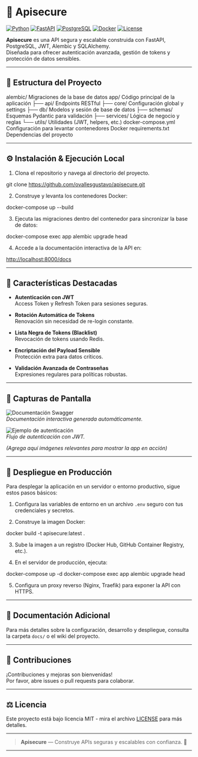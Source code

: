 # 🚀 Apisecure

[![Python](https://img.shields.io/badge/python-3.11-blue?logo=python)](https://www.python.org/)
[![FastAPI](https://img.shields.io/badge/FastAPI-009688?logo=fastapi&logoColor=white)](https://fastapi.tiangolo.com/)
[![PostgreSQL](https://img.shields.io/badge/PostgreSQL-336791?logo=postgresql&logoColor=white)](https://www.postgresql.org/)
[![Docker](https://img.shields.io/badge/docker-2496ED?logo=docker&logoColor=white)](https://www.docker.com/)
[![License](https://img.shields.io/badge/license-MIT-green)](LICENSE)

**Apisecure** es una API segura y escalable construida con FastAPI, PostgreSQL, JWT, Alembic y SQLAlchemy.  
Diseñada para ofrecer autenticación avanzada, gestión de tokens y protección de datos sensibles.

---

## 📁 Estructura del Proyecto

alembic/ Migraciones de la base de datos
app/ Código principal de la aplicación
├── api/ Endpoints RESTful
├── core/ Configuración global y settings
├── db/ Modelos y sesión de base de datos
├── schemas/ Esquemas Pydantic para validación
├── services/ Lógica de negocio y reglas
└── utils/ Utilidades (JWT, helpers, etc.)
docker-compose.yml Configuración para levantar contenedores Docker
requirements.txt Dependencias del proyecto

---

## ⚙️ Instalación & Ejecución Local

1. Clona el repositorio y navega al directorio del proyecto.

git clone https://github.com/ovallesgustavo/apisecure.git

2. Construye y levanta los contenedores Docker:

docker-compose up --build

3. Ejecuta las migraciones dentro del contenedor para sincronizar la base de datos:

docker-compose exec app alembic upgrade head

4. Accede a la documentación interactiva de la API en:

[http://localhost:8000/docs](http://localhost:8000/docs)

---

## 🔐 Características Destacadas

- **Autenticación con JWT**  
  Access Token y Refresh Token para sesiones seguras.

- **Rotación Automática de Tokens**  
  Renovación sin necesidad de re-login constante.

- **Lista Negra de Tokens (Blacklist)**  
  Revocación de tokens usando Redis.

- **Encriptación del Payload Sensible**  
  Protección extra para datos críticos.

- **Validación Avanzada de Contraseñas**  
  Expresiones regulares para políticas robustas.

---

## 📸 Capturas de Pantalla

![Documentación Swagger](docs/swagger_screenshot.png)  
*Documentación interactiva generada automáticamente.*

![Ejemplo de autenticación](docs/auth_example.png)  
*Flujo de autenticación con JWT.*

*(Agrega aquí imágenes relevantes para mostrar la app en acción)*

---

## 🚀 Despliegue en Producción

Para desplegar la aplicación en un servidor o entorno productivo, sigue estos pasos básicos:

1. Configura las variables de entorno en un archivo `.env` seguro con tus credenciales y secretos.

2. Construye la imagen Docker:

docker build -t apisecure:latest .

3. Sube la imagen a un registro (Docker Hub, GitHub Container Registry, etc.).

4. En el servidor de producción, ejecuta:

docker-compose up -d
docker-compose exec app alembic upgrade head

5. Configura un proxy reverso (Nginx, Traefik) para exponer la API con HTTPS.

---

## 📖 Documentación Adicional

Para más detalles sobre la configuración, desarrollo y despliegue, consulta la carpeta `docs/` o el wiki del proyecto.

---

## 🤝 Contribuciones

¡Contribuciones y mejoras son bienvenidas!  
Por favor, abre issues o pull requests para colaborar.

---

## ⚖️ Licencia

Este proyecto está bajo licencia MIT - mira el archivo [LICENSE](LICENSE) para más detalles.

---

> **Apisecure** — Construye APIs seguras y escalables con confianza. 🚀

---